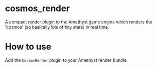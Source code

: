 # cosmos_render
A compact render plugin to the Amethyst game engine which renders the 'cosmos' (so basically lots of tiny stars) in real time.

# How to use
Add the `CosmosRender` plugin to your Amethyst render bundle.
